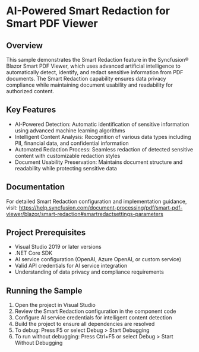 # AI-Powered Smart Redaction for Smart PDF Viewer

## Overview
This sample demonstrates the Smart Redaction feature in the Syncfusion® Blazor Smart PDF Viewer, which uses advanced artificial intelligence to automatically detect, identify, and redact sensitive information from PDF documents. The Smart Redaction capability ensures data privacy compliance while maintaining document usability and readability for authorized content.

## Key Features
- AI-Powered Detection: Automatic identification of sensitive information using advanced machine learning algorithms
- Intelligent Content Analysis: Recognition of various data types including PII, financial data, and confidential information
- Automated Redaction Process: Seamless redaction of detected sensitive content with customizable redaction styles
- Document Usability Preservation: Maintains document structure and readability while protecting sensitive data

## Documentation
For detailed Smart Redaction configuration and implementation guidance, visit: https://help.syncfusion.com/document-processing/pdf/smart-pdf-viewer/blazor/smart-redaction#smartredactsettings-parameters

## Project Prerequisites
- Visual Studio 2019 or later versions
- .NET Core SDK
- AI service configuration (OpenAI, Azure OpenAI, or custom service)
- Valid API credentials for AI service integration
- Understanding of data privacy and compliance requirements

## Running the Sample
1. Open the project in Visual Studio
2. Review the Smart Redaction configuration in the component code
3. Configure AI service credentials for intelligent content detection
4. Build the project to ensure all dependencies are resolved
5. To debug: Press F5 or select Debug > Start Debugging
6. To run without debugging: Press Ctrl+F5 or select Debug > Start Without Debugging
